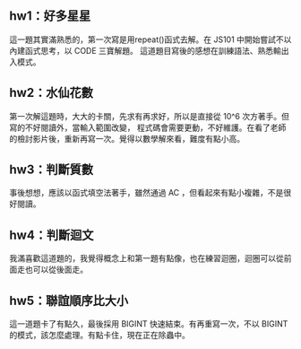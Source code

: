 ## hw1：好多星星
這一題其實滿熟悉的，第一次寫是用repeat()函式去解。在 JS101 中開始嘗試不以內建函式思考，以 CODE 三寶解題。
這道題目寫後的感想在訓練語法、熟悉輸出入模式。

## hw2：水仙花數
第一次解這題時，大大的卡關，先求有再求好，所以是直接從 10^6 次方著手。但寫的不好閱讀外，當輸入範圍改變，
程式碼會需要更動，不好維護。在看了老師的檢討影片後，重新再寫一次。覺得以數學解來看，難度有點小高。

## hw3：判斷質數
事後想想，應該以函式填空法著手，雖然通過 AC ，但看起來有點小複雜，不是很好閱讀。

## hw4：判斷迴文
我滿喜歡這道題的，我覺得概念上和第一題有點像，也在練習迴圈，迴圈可以從前面走也可以從後面走。

## hw5：聯誼順序比大小
這一道題卡了有點久，最後採用 BIGINT 快速結束。有再重寫一次，不以 BIGINT的模式，該怎麼處理。有點卡住，現在正在除蟲中。
